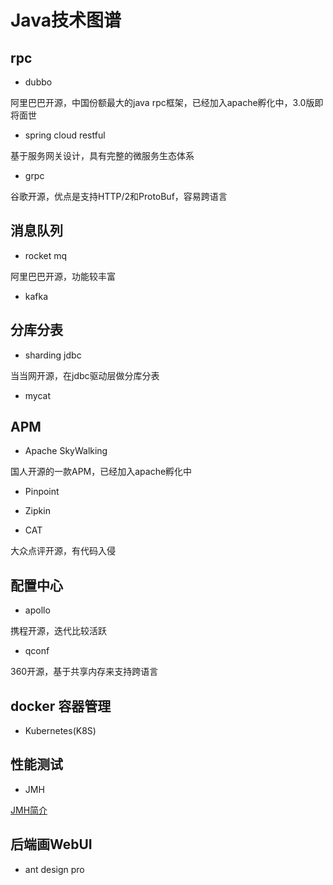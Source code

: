 
# Java技术图谱

## rpc

* dubbo

阿里巴巴开源，中国份额最大的java rpc框架，已经加入apache孵化中，3.0版即将面世

* spring cloud restful

基于服务网关设计，具有完整的微服务生态体系

* grpc

谷歌开源，优点是支持HTTP/2和ProtoBuf，容易跨语言

## 消息队列

* rocket mq

阿里巴巴开源，功能较丰富

* kafka

## 分库分表

* sharding jdbc

当当网开源，在jdbc驱动层做分库分表

* mycat

## APM

* Apache SkyWalking

国人开源的一款APM，已经加入apache孵化中

* Pinpoint

* Zipkin

* CAT

大众点评开源，有代码入侵

## 配置中心

* apollo

携程开源，迭代比较活跃

* qconf

360开源，基于共享内存来支持跨语言

## docker 容器管理

* Kubernetes(K8S)

## 性能测试

* JMH

[JMH简介](http://www.blogjava.net/xiaomage234/archive/2016/04/06/429986.html)

## 后端画WebUI

* ant design pro